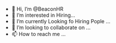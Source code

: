 - 👋 Hi, I’m @BeaconHR
- 👀 I’m interested in Hiring...
- 🌱 I’m currently Looking fo Hiring Pople ...
- 💞️ I’m looking to collaborate on ...
- 📫 How to reach me ...

<!---
BeaconHR/BeaconHR is a ✨ special ✨ repository because its `README.md` (this file) appears on your GitHub profile.
You can click the Preview link to take a look at your changes.
--->
